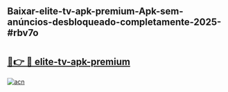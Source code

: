 ## Baixar-elite-tv-apk-premium-Apk-sem-anúncios-desbloqueado-completamente-2025-#rbv7o

# <h2><a href="https://ainizakaria.my?title=elite-tv-apk-premium&ref=22M">🔗👉 🔴 elite-tv-apk-premium</a></h2>

[![acn](https://github.com/user-attachments/assets/0f9c940e-d8b0-45ae-aac7-cd30a18b3e1c)](https://ainizakaria.my?title=elite-tv-apk-premium&ref=22M)

